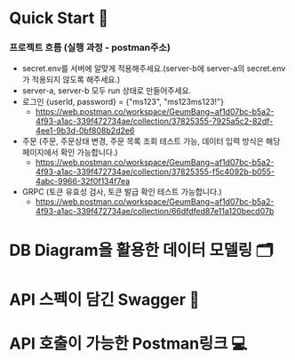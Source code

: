 # Quick Start :runner:
### 프로젝트 흐름 (실행 과정 - postman주소)
- secret.env를 서버에 알맞게 적용해주세요.(server-b에 server-a의 secret.env가 적용되지 않도록 해주세요.)
- server-a, server-b 모두 run 상태로 만들어주세요.
- 로그인 {userId, password} = {"ms123", "ms123ms123!"}
  - https://web.postman.co/workspace/GeumBang~af1d07bc-b5a2-4f93-a1ac-339f472734ae/collection/37825355-7925a5c2-82df-4ee1-9b3d-0bf808b2d2e6
- 주문 (주문, 주문상태 변경, 주문 목록 조회 테스트 가능, 데이터 입력 방식은 해당 페이지에서 확인 가능합니다.)
  - https://web.postman.co/workspace/GeumBang~af1d07bc-b5a2-4f93-a1ac-339f472734ae/collection/37825355-f5c4092b-b055-4abc-9966-32f0f134f7ea
- GRPC (토큰 유효성 검사, 토큰 발급 확인 테스트 가능합니다.)
  - https://web.postman.co/workspace/GeumBang~af1d07bc-b5a2-4f93-a1ac-339f472734ae/collection/66dfdfed87e11a120becd07b


# DB Diagram을 활용한 데이터 모델링 :card_index_dividers:



# API 스펙이 담긴 Swagger :pencil:



# API 호출이 가능한 Postman링크 :computer:
